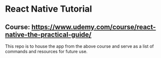 # React Native Tutorial

## Course: https://www.udemy.com/course/react-native-the-practical-guide/

This repo is to house the app from the above course and serve as a list of commands and resources for future use.